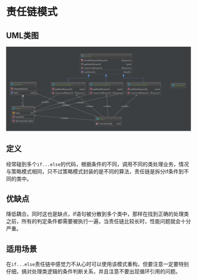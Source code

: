 # 责任链模式

## UML类图
![chain-responsibility](../../../../../resources/images/chain-responsibility-uml.png)

## 定义
经常碰到多个`if...else`的代码，根据条件的不同，调用不同的类处理业务，情况与策略模式相同，只不过策略模式封装的是不同的算法，责任链是拆分if条件到不同的类中。

## 优缺点
降低耦合。同时这也是缺点，if语句被分散到多个类中，那样在找到正确的处理类之前，所有的判定条件都需要被执行一遍，当责任链比较长时，性能问题就会十分严重。

## 适用场景
在`if...else`责任链中感觉力不从心时可以使用该模式重构，但要注意一定要特别仔细，搞对处理类逻辑的条件判断关系，并且注意不要出现循环引用的问题。
